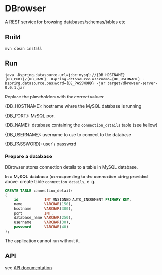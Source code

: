 # DBrowser

A REST service for browsing databases/schemas/tables etc.

## Build
`mvn clean install`

## Run
```shell
java -Dspring.datasource.url=jdbc:mysql://{DB_HOSTNAME}:{DB_PORT}/{DB_NAME} -Dspring.datasource.username={DB_USERNAME} -Dspring.datasource.password={DB_PASSWORD} -jar target/dbrowser-server-0.0.1.jar
```

Replace the placeholders with the correct values:

{DB_HOSTNAME}: hostname where the MySQL database is running

{DB_PORT}: MySQL port

{DB_NAME}: database containing the `connection_details` table (see bellow)

{DB_USERNAME}: username to use to connect to the database

{DB_PASSWORD}: user's password


### Prepare a database
DBrowser stores connection details to a table in MySQL database.

In a MySQL database (corresponding to the connection string provided above) create table `connection_details`, e. g.
```sql
CREATE TABLE connection_details
(
    id            INT UNSIGNED AUTO_INCREMENT PRIMARY KEY,
    name          VARCHAR(150),
    hostname      VARCHAR(300),
    port          INT,
    database_name VARCHAR(250),
    username      VARCHAR(30),
    password      VARCHAR(40)
);
```

The application cannot run without it.

## API
see [API documentation](doc/api-docs.yaml)

